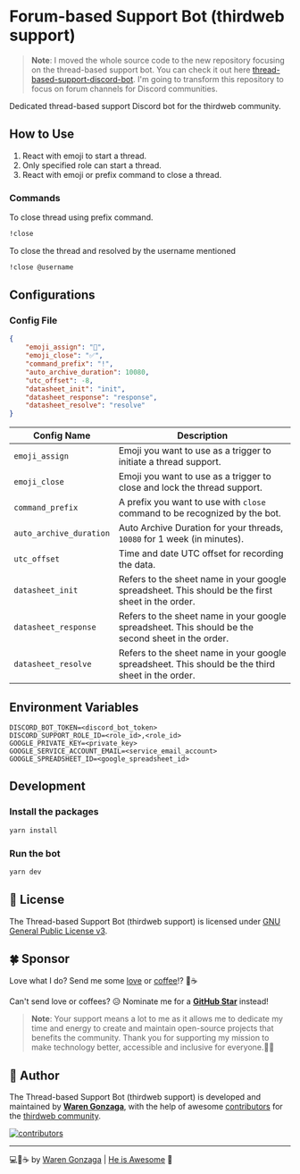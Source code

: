 # Forum-based Support Bot (thirdweb support)

> **Note**: I moved the whole source code to the new repository focusing on the thread-based support bot. You can check it out here [thread-based-support-discord-bot](https://github.com/warengonzaga/thread-based-support-discord-bot). I'm going to transform this repository to focus on forum channels for Discord communities.

Dedicated thread-based support Discord bot for the thirdweb community.

## How to Use

1. React with emoji to start a thread.
2. Only specified role can start a thread.
3. React with emoji or prefix command to close a thread.

### Commands

To close thread using prefix command.

```bash
!close
```

To close the thread and resolved by the username mentioned

```bash
!close @username
```

## Configurations

### Config File

```json
{
    "emoji_assign": "👀",
    "emoji_close": "✅",
    "command_prefix": "!",
    "auto_archive_duration": 10080,
    "utc_offset": -8,
    "datasheet_init": "init",
    "datasheet_response": "response",
    "datasheet_resolve": "resolve"
}
```

| Config Name | Description |
| --- | --- |
| `emoji_assign` | Emoji you want to use as a trigger to initiate a thread support. |
| `emoji_close` | Emoji you want to use as a trigger to close and lock the thread support. |
| `command_prefix` | A prefix you want to use with `close` command to be recognized by the bot. |
| `auto_archive_duration` | Auto Archive Duration for your threads, `10080` for 1 week (in minutes). |
| `utc_offset` | Time and date UTC offset for recording the data. |
| `datasheet_init` | Refers to the sheet name in your google spreadsheet. This should be the first sheet in the order. |
| `datasheet_response` | Refers to the sheet name in your google spreadsheet. This should be the second sheet in the order. |
| `datasheet_resolve` | Refers to the sheet name in your google spreadsheet. This should be the third sheet in the order. |

## Environment Variables

```env
DISCORD_BOT_TOKEN=<discord_bot_token>
DISCORD_SUPPORT_ROLE_ID=<role_id>,<role_id>
GOOGLE_PRIVATE_KEY=<private_key>
GOOGLE_SERVICE_ACCOUNT_EMAIL=<service_email_account>
GOOGLE_SPREADSHEET_ID=<google_spreadsheet_id>
```

## Development

### Install the packages

```bash
yarn install
```

### Run the bot

```bash
yarn dev
```

## 📃 License

The Thread-based Support Bot (thirdweb support) is licensed under [GNU General Public License v3](https://opensource.org/licenses/GPL-3.0).

## 🍀 Sponsor

Love what I do? Send me some [love](https://github.com/sponsors/warengonzaga) or [coffee](https://buymeacoff.ee/warengonzaga)!? 💖☕

Can't send love or coffees? 😥 Nominate me for a **[GitHub Star](https://stars.github.com/nominate)** instead!

> **Note**: Your support means a lot to me as it allows me to dedicate my time and energy to create and maintain open-source projects that benefits the community. Thank you for supporting my mission to make technology better, accessible and inclusive for everyone.🙏😇

## 📝 Author

The Thread-based Support Bot (thirdweb support) is developed and maintained by **[Waren Gonzaga](https://github.com/warengonzaga)**, with the help of awesome [contributors](https://github.com/warengonzaga/thirdweb-support-discord-bot/graphs/contributors) for the [thirdweb community](https://discord.gg/thirdweb).

[![contributors](https://contrib.rocks/image?repo=warengonzaga/thirdweb-support-discord-bot)](https://github.com/warengonzaga/thirdweb-support-discord-bot/graphs/contributors)

---

💻💖☕ by [Waren Gonzaga](https://warengonzaga.com) | [He is Awesome](https://www.youtube.com/watch?v=HHrxS4diLew&t=44s) 🙏

